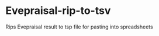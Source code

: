 Evepraisal-rip-to-tsv
=====================

Rips Evepraisal result to tsp file for pasting into spreadsheets
